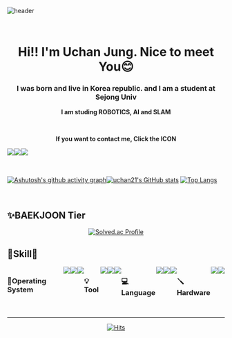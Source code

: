 <div>

![header](https://capsule-render.vercel.app/api?type=waving&color=70b8ff&text=Welcome🐢&fontSize=40&animation=fadeIn&fontColor=00b315&section=footer&height=150)   
  
<br>

<div align="center">
  
# Hi!! I'm Uchan Jung. Nice to meet You😊      
### I was born and live in Korea republic. and I am a student at Sejong Univ   
**I am studing ROBOTICS, AI and SLAM**  
  
<br>
  
**If you want to contact me, Click the ICON**
  
<div style="display:flex; flex-direction:row;">
    <a href="https://www.instagram.com/u_chan_jj/">
        <img src="https://img.shields.io/badge/Instagram-E4405F?style=for-the-badge&logo=Instagram&logoColor=white"> 
    </a>
    <a href="mailto:projess@naver.com">
        <img src="https://img.shields.io/badge/NAVER-03C75A?style=for-the-badge&logo=naver&logoColor=white"> 
    </a>
    <a href="mailto:aa01082706170@gmail.com">
        <img src="https://img.shields.io/badge/Gmail-EA4335?style=for-the-badge&logo=gmail&logoColor=white"> 
    </a>
</div><br>
  
</div><br>
  
<div style="display:flex; flex-direction:row;">



[![Ashutosh's github activity graph](https://github-readme-activity-graph.vercel.app/graph?username=uchan21&theme=tokyo-night&bg_color=fffaeb&radius=8&height=250)](https://github.com/ashutosh00710/github-readme-activity-graph)
  
<br>
  
[![uchan21's GitHub stats](https://github-readme-stats.vercel.app/api?username=uchan21&show_icons=true&bg_color=fffaeb)](https://github.com/uchan21/github-readme-stats)
[![Top Langs](https://github-readme-stats.vercel.app/api/top-langs/?username=uchan21&layout=compact)](https://github.com/uchan21/github-readme-stats)


  
</div><br>
  
## ✨BAEKJOON Tier  
  
<div align="center">  
  
[![Solved.ac Profile](http://mazassumnida.wtf/api/generate_badge?boj=projess)](https://solved.ac/projess)
  
</div>
  
<div align="left">  
  
## 🔧Skill🔧

</div>

<div style="display:flex; flex-direction:row;">
  
  
  ### 💾Operating System   
  <img src="https://img.shields.io/badge/Linux-FCC624?style=for-the-badge&logo=linux&logoColor=black"> 
  <img src="https://img.shields.io/badge/Windows-0078D6?style=for-the-badge&logo=windows&logoColor=white"> 
  <img src="https://img.shields.io/badge/Ubuntu-E95420?style=for-the-badge&logo=Ubuntu&logoColor=white"> 
  <br>
  
  
  ### 💡Tool   
  <img src="https://img.shields.io/badge/ROS-22314E?style=for-the-badge&logo=ROS&logoColor=white"> 
  <img src="https://img.shields.io/badge/PyTorch-EE4C2C?style=for-the-badge&logo=pytorch&logoColor=white"> 
  <img src="https://img.shields.io/badge/Jupyter-F37626?style=for-the-badge&logo=jupyter&logoColor=white"> 
  <br>
  
  
  ### 💻Language   
  <img src="https://img.shields.io/badge/C-A8B9CC?style=for-the-badge&logo=C&logoColor=black"> 
  <img src="https://img.shields.io/badge/C++-00599C?style=for-the-badge&logo=cplusplus&logoColor=white"> 
  <img src="https://img.shields.io/badge/Python-3776AB?style=for-the-badge&logo=python&logoColor=white"> 
  <br>
  
  ### 🪛Hardware   
  <img src="https://img.shields.io/badge/Rasberry Pi-A22846?style=for-the-badge&logo=raspberrypi&logoColor=white"> 
  <img src="https://img.shields.io/badge/Arduino-00979D?style=for-the-badge&logo=arduino&logoColor=white"> 
  <br>
</div><br>
  


---

<div align="center">
  
[![Hits](https://hits.seeyoufarm.com/api/count/incr/badge.svg?url=https%3A%2F%2Fgithub.com%2Fuchan21%2Fhit-counter&count_bg=%233DC7C8&title_bg=%23555555&icon=github.svg&icon_color=%23E7E7E7&title=Github&edge_flat=false)](https://hits.seeyoufarm.com)
  
</div>
  
</div>
